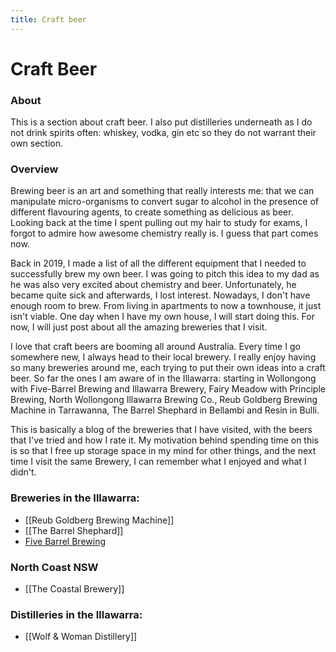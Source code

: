 ```yaml
---
title: Craft beer
---
```

# Craft Beer
### About

This is a section about craft beer. I also put distilleries underneath as I do not drink spirits often: whiskey, vodka, gin etc so they do not warrant their own section. 

### Overview
Brewing beer is an art and something that really interests me: that we can manipulate micro-organisms to convert sugar to alcohol in the presence of different flavouring agents, to create something as delicious as beer. Looking back at the time I spent pulling out my hair to study for exams, I forgot to admire how awesome chemistry really is. I guess that part comes now. 

Back in 2019, I made a list of all the different equipment that I needed to successfully brew my own beer. I was going to pitch this idea to my dad as he was also very excited about chemistry and beer. Unfortunately, he became quite sick and afterwards, I lost interest. Nowadays, I don't have enough room to brew. From living in apartments to now a townhouse, it just isn't viable. One day when I have my own house, I will start doing this. For now, I will just post about all the amazing breweries that I visit.  

I love that craft beers are booming all around Australia. Every time I go somewhere new, I always head to their local brewery. I really enjoy having so many breweries around me, each trying to put their own ideas into a craft beer. So far the ones I am aware of in the Illawarra: starting in Wollongong with Five-Barrel Brewing and Illawarra Brewery, Fairy Meadow with Principle Brewing, North Wollongong Illawarra Brewing Co., Reub Goldberg Brewing Machine in Tarrawanna, The Barrel Shephard in Bellambi and Resin in Bulli. 

This is basically a blog of the breweries that I have visited, with the beers that I've tried and how I rate it. My motivation behind spending time on this is so that I free up storage space in my mind for other things, and the next time I visit the same Brewery, I can remember what I enjoyed and what I didn't. 

### Breweries in the Illawarra: 
- [[Reub Goldberg Brewing Machine]]
- [[The Barrel Shephard]]
- [Five Barrel Brewing](./five-barrel-brewing.md)

### North Coast NSW
- [[The Coastal Brewery]]

### Distilleries in the Illawarra:
- [[Wolf & Woman Distillery]]
